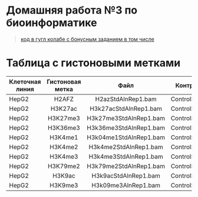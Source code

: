 # Домашняя работа №3 по биоинформатике

> [код в гугл колабе с бонусным заданием в том числе](https://colab.research.google.com/drive/1drCBzQXp7zBS121PlmcA5H3Fng8c3bFT?usp=sharing)

# Таблица с гистоновыми метками
| Клеточная линия       | Гистоновая метка | Файл | Контрольный файл |
| ------------- |:---------------:| :---------------:| :------------------:|
| HepG2   |H2AFZ|H2azStdAlnRep1.bam|ControlStdAlnRep1.bam|
| HepG2   |H3K27ac|H3k27acStdAlnRep1.bam|ControlStdAlnRep1.bam|
| HepG2   |H3K27me3|H3k27me3StdAlnRep1.bam|ControlStdAlnRep1.bam|
| HepG2   |H3K36me3|H3k36me3StdAlnRep1.bam|ControlStdAlnRep1.bam|
| HepG2   |H3K4me1|H3k04me1StdAlnRep1.bam|ControlStdAlnRep1.bam|
| HepG2   |H3K4me2|H3k4me2StdAlnRep1.bam|ControlStdAlnRep1.bam|
| HepG2   |H3K4me3|H3k4me3StdAlnRep1.bam|ControlStdAlnRep1.bam|
| HepG2   |H3K79me2|H3k79me2StdAlnRep1.bam|ControlStdAlnRep1.bam|
| HepG2   |H3K9ac|H3k9acStdAlnRep1.bam|ControlStdAlnRep1.bam|
| HepG2   |H3K9me3|H3k09me3AlnRep1.bam|ControlStdAlnRep1.bam|
